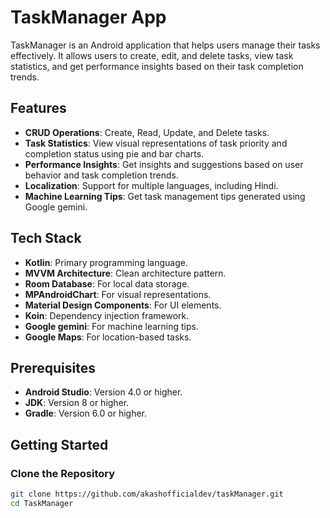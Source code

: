 # TaskManager App

TaskManager is an Android application that helps users manage their tasks effectively. It allows users to create, edit, and delete tasks, view task statistics, and get performance insights based on their task completion trends.

## Features

- **CRUD Operations**: Create, Read, Update, and Delete tasks.
- **Task Statistics**: View visual representations of task priority and completion status using pie and bar charts.
- **Performance Insights**: Get insights and suggestions based on user behavior and task completion trends.
- **Localization**: Support for multiple languages, including Hindi.
- **Machine Learning Tips**: Get task management tips generated using Google gemini.

## Tech Stack

- **Kotlin**: Primary programming language.
- **MVVM Architecture**: Clean architecture pattern.
- **Room Database**: For local data storage.
- **MPAndroidChart**: For visual representations.
- **Material Design Components**: For UI elements.
- **Koin**: Dependency injection framework.
- **Google gemini**: For machine learning tips.
- **Google Maps**: For location-based tasks.

## Prerequisites

- **Android Studio**: Version 4.0 or higher.
- **JDK**: Version 8 or higher.
- **Gradle**: Version 6.0 or higher.

## Getting Started

### Clone the Repository

```bash
git clone https://github.com/akashofficialdev/taskManager.git
cd TaskManager
